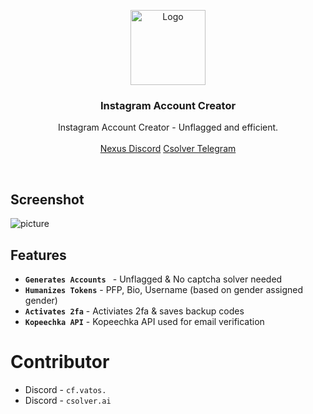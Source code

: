 <p align="center">
  <a href="https://github.com/cf-vatos/Discord-Selfbot">
    <img src="https://upload.wikimedia.org/wikipedia/commons/a/a5/Instagram_icon.png" alt="Logo" witdth width="120" height="120">
  </a>

  <h3 align="center">Instagram Account Creator<a href="https://discord.gg/nexustools"></a></h3>

  <p align="center">
    Instagram Account Creator - Unflagged and efficient.
    <br/>
    <br/>
    <a href="https://discord.gg/nexustools">Nexus Discord</a>
    <a href="https://t.me/csolver">Csolver Telegram</a>
  </p>
</p>
<br/>

## Screenshot
![picture](https://media.discordapp.net/attachments/1336804985920552984/1340396317222109297/image.png?ex=67b234d9&is=67b0e359&hm=00b26ebe742cd256b5a29ae02f1de160a41d40ce18f87d4f32794a84142c1ca7&=&format=webp&quality=lossless)

## Features
- **`Generates Accounts `** - Unflagged & No captcha solver needed
- **`Humanizes Tokens`** - PFP, Bio, Username (based on gender assigned gender)
- **`Activates 2fa`** - Activiates 2fa & saves backup codes
- **`Kopeechka API`** - Kopeechka API used for email verification

# Contributor
- Discord - `cf.vatos.`
- Discord - `csolver.ai`

